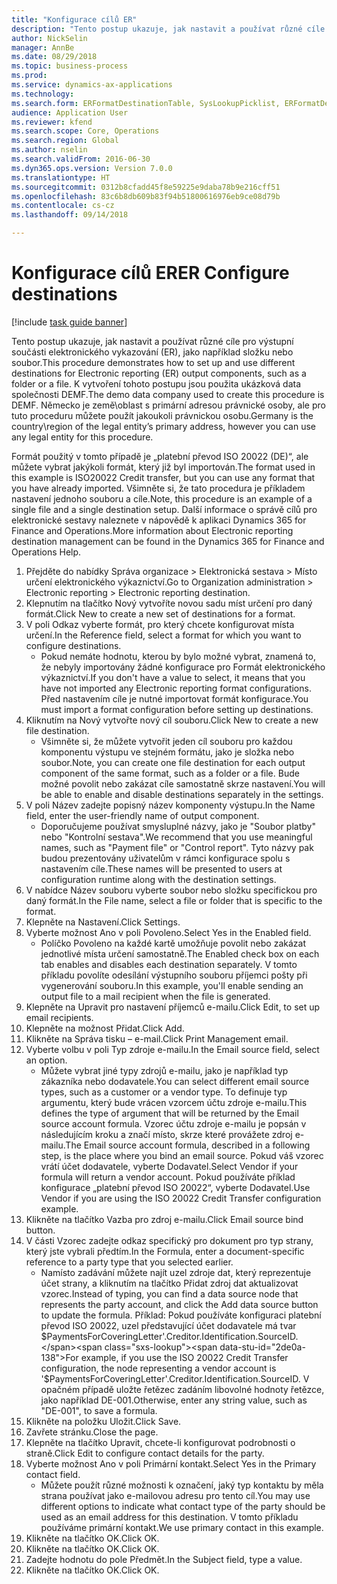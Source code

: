 ```yaml
--- 
title: "Konfigurace cílů ER"
description: "Tento postup ukazuje, jak nastavit a používat různé cíle pro výstupní součásti elektronického vykazování (ER), jako například složku nebo soubor."
author: NickSelin
manager: AnnBe
ms.date: 08/29/2018
ms.topic: business-process
ms.prod: 
ms.service: dynamics-ax-applications
ms.technology: 
ms.search.form: ERFormatDestinationTable, SysLookupPicklist, ERFormatDestinationSettings, ERFormatDestinationEmailSettings, ERExpressionDesignerFormula, SRSPrintDestinationTokens
audience: Application User
ms.reviewer: kfend
ms.search.scope: Core, Operations
ms.search.region: Global
ms.author: nselin
ms.search.validFrom: 2016-06-30
ms.dyn365.ops.version: Version 7.0.0
ms.translationtype: HT
ms.sourcegitcommit: 0312b8cfadd45f8e59225e9daba78b9e216cff51
ms.openlocfilehash: 83c6b8db609b83f94b51800616976eb9ce08d79b
ms.contentlocale: cs-cz
ms.lasthandoff: 09/14/2018

---
```

# <a name="er-configure-destinations"></a><span data-ttu-id="2de0a-103">Konfigurace cílů ER</span><span class="sxs-lookup"><span data-stu-id="2de0a-103">ER Configure destinations</span></span>

[!include [task guide banner](../../includes/task-guide-banner.md)]

<span data-ttu-id="2de0a-104">Tento postup ukazuje, jak nastavit a používat různé cíle pro výstupní součásti elektronického vykazování (ER), jako například složku nebo soubor.</span><span class="sxs-lookup"><span data-stu-id="2de0a-104">This procedure demonstrates how to set up and use different destinations for Electronic reporting (ER) output components, such as a folder or a file.</span></span> <span data-ttu-id="2de0a-105">K vytvoření tohoto postupu jsou použita ukázková data společnosti DEMF.</span><span class="sxs-lookup"><span data-stu-id="2de0a-105">The demo data company used to create this procedure is DEMF.</span></span> <span data-ttu-id="2de0a-106">Německo je země\oblast s primární adresou právnické osoby, ale pro tuto proceduru můžete použít jakoukoli právnickou osobu.</span><span class="sxs-lookup"><span data-stu-id="2de0a-106">Germany is the country\region of the legal entity’s primary address, however you can use any legal entity for this procedure.</span></span> 

<span data-ttu-id="2de0a-107">Formát použitý v tomto případě je „platební převod ISO 20022 (DE)“, ale můžete vybrat jakýkoli formát, který již byl importován.</span><span class="sxs-lookup"><span data-stu-id="2de0a-107">The format used in this example is ISO20022 Credit transfer, but you can use any format that you have already imported.</span></span> <span data-ttu-id="2de0a-108">Všimněte si, že tato procedura je příkladem nastavení jednoho souboru a cíle.</span><span class="sxs-lookup"><span data-stu-id="2de0a-108">Note, this procedure is an example of a single file and a single destination setup.</span></span> <span data-ttu-id="2de0a-109">Další informace o správě cílů pro elektronické sestavy naleznete v nápovědě k aplikaci Dynamics 365 for Finance and Operations.</span><span class="sxs-lookup"><span data-stu-id="2de0a-109">More information about Electronic reporting destination management can be found in the Dynamics 365 for Finance and Operations Help.</span></span>

1. <span data-ttu-id="2de0a-110">Přejděte do nabídky Správa organizace > Elektronická sestava > Místo určení elektronického výkaznictví.</span><span class="sxs-lookup"><span data-stu-id="2de0a-110">Go to Organization administration > Electronic reporting > Electronic reporting destination.</span></span>
2. <span data-ttu-id="2de0a-111">Klepnutím na tlačítko Nový vytvoříte novou sadu míst určení pro daný formát.</span><span class="sxs-lookup"><span data-stu-id="2de0a-111">Click New to create a new set of destinations for a format.</span></span>
3. <span data-ttu-id="2de0a-112">V poli Odkaz vyberte formát, pro který chcete konfigurovat místa určení.</span><span class="sxs-lookup"><span data-stu-id="2de0a-112">In the Reference field, select a format for which you want to configure destinations.</span></span>
    * <span data-ttu-id="2de0a-113">Pokud nemáte hodnotu, kterou by bylo možné vybrat, znamená to, že nebyly importovány žádné konfigurace pro Formát elektronického výkaznictví.</span><span class="sxs-lookup"><span data-stu-id="2de0a-113">If you don't have a value to select, it means that you have not imported any Electronic reporting format configurations.</span></span> <span data-ttu-id="2de0a-114">Před nastavením cíle je nutné importovat formát konfigurace.</span><span class="sxs-lookup"><span data-stu-id="2de0a-114">You must import a format configuration before setting up destinations.</span></span>  
4. <span data-ttu-id="2de0a-115">Kliknutím na Nový vytvořte nový cíl souboru.</span><span class="sxs-lookup"><span data-stu-id="2de0a-115">Click New to create a new file destination.</span></span>
    * <span data-ttu-id="2de0a-116">Všimněte si, že můžete vytvořit jeden cíl souboru pro každou komponentu výstupu ve stejném formátu, jako je složka nebo soubor.</span><span class="sxs-lookup"><span data-stu-id="2de0a-116">Note, you can create one file destination for each output component of the same format, such as a folder or a file.</span></span> <span data-ttu-id="2de0a-117">Bude možné povolit nebo zakázat cíle samostatně skrze nastavení.</span><span class="sxs-lookup"><span data-stu-id="2de0a-117">You will be able to enable and disable destinations separately in the settings.</span></span>  
5. <span data-ttu-id="2de0a-118">V poli Název zadejte popisný název komponenty výstupu.</span><span class="sxs-lookup"><span data-stu-id="2de0a-118">In the Name field, enter the user-friendly name of output component.</span></span>
    * <span data-ttu-id="2de0a-119">Doporučujeme používat smysluplné názvy, jako je "Soubor platby" nebo "Kontrolní sestava".</span><span class="sxs-lookup"><span data-stu-id="2de0a-119">We recommend that you use meaningful names, such as "Payment file" or "Control report".</span></span> <span data-ttu-id="2de0a-120">Tyto názvy pak budou prezentovány uživatelům v rámci konfigurace spolu s nastavením cíle.</span><span class="sxs-lookup"><span data-stu-id="2de0a-120">These names will be presented to users at configuration runtime along with the destination settings.</span></span>  
6. <span data-ttu-id="2de0a-121">V nabídce Název souboru vyberte soubor nebo složku specifickou pro daný formát.</span><span class="sxs-lookup"><span data-stu-id="2de0a-121">In the File name, select a file or folder that is specific to the format.</span></span>
7. <span data-ttu-id="2de0a-122">Klepněte na Nastavení.</span><span class="sxs-lookup"><span data-stu-id="2de0a-122">Click Settings.</span></span>
8. <span data-ttu-id="2de0a-123">Vyberte možnost Ano v poli Povoleno.</span><span class="sxs-lookup"><span data-stu-id="2de0a-123">Select Yes in the Enabled field.</span></span>
    * <span data-ttu-id="2de0a-124">Políčko Povoleno na každé kartě umožňuje povolit nebo zakázat jednotlivé místa určení samostatně.</span><span class="sxs-lookup"><span data-stu-id="2de0a-124">The Enabled check box on each tab enables and disables each destination separately.</span></span> <span data-ttu-id="2de0a-125">V tomto příkladu povolíte odesílání výstupního souboru příjemci pošty při vygenerování souboru.</span><span class="sxs-lookup"><span data-stu-id="2de0a-125">In this example, you'll enable sending an output file to a mail recipient when the file is generated.</span></span>  
9. <span data-ttu-id="2de0a-126">Klepněte na Upravit pro nastavení příjemců e-mailu.</span><span class="sxs-lookup"><span data-stu-id="2de0a-126">Click Edit, to set up email recipients.</span></span>
10. <span data-ttu-id="2de0a-127">Klepněte na možnost Přidat.</span><span class="sxs-lookup"><span data-stu-id="2de0a-127">Click Add.</span></span>
11. <span data-ttu-id="2de0a-128">Klikněte na Správa tisku – e-mail.</span><span class="sxs-lookup"><span data-stu-id="2de0a-128">Click Print Management email.</span></span>
12. <span data-ttu-id="2de0a-129">Vyberte volbu v poli Typ zdroje e-mailu.</span><span class="sxs-lookup"><span data-stu-id="2de0a-129">In the Email source  field, select an option.</span></span>
    * <span data-ttu-id="2de0a-130">Můžete vybrat jiné typy zdrojů e-mailu, jako je například typ zákazníka nebo dodavatele.</span><span class="sxs-lookup"><span data-stu-id="2de0a-130">You can select different email source types, such as a customer or a vendor type.</span></span> <span data-ttu-id="2de0a-131">To definuje typ argumentu, který bude vrácen vzorcem účtu zdroje e-mailu.</span><span class="sxs-lookup"><span data-stu-id="2de0a-131">This defines the type of argument that will be returned by the Email source account formula.</span></span> <span data-ttu-id="2de0a-132">Vzorec účtu zdroje e-mailu je popsán v následujícím kroku a značí místo, skrze které provážete zdroj e-mailu.</span><span class="sxs-lookup"><span data-stu-id="2de0a-132">The Email source account formula, described in a following step, is the place where you bind an email source.</span></span> <span data-ttu-id="2de0a-133">Pokud váš vzorec vrátí účet dodavatele, vyberte Dodavatel.</span><span class="sxs-lookup"><span data-stu-id="2de0a-133">Select Vendor if your formula will return a vendor account.</span></span> <span data-ttu-id="2de0a-134">Pokud používáte příklad konfigurace „platební převod ISO 20022“, vyberte Dodavatel.</span><span class="sxs-lookup"><span data-stu-id="2de0a-134">Use Vendor if you are using the ISO 20022 Credit Transfer configuration example.</span></span>  
13. <span data-ttu-id="2de0a-135">Klikněte na tlačítko Vazba pro zdroj e-mailu.</span><span class="sxs-lookup"><span data-stu-id="2de0a-135">Click Email source bind button.</span></span>
14. <span data-ttu-id="2de0a-136">V části Vzorec zadejte odkaz specifický pro dokument pro typ strany, který jste vybrali předtím.</span><span class="sxs-lookup"><span data-stu-id="2de0a-136">In the Formula, enter a document-specific reference to a party type that you selected earlier.</span></span>
    * <span data-ttu-id="2de0a-137">Namísto zadávání můžete najít uzel zdroje dat, který reprezentuje účet strany, a kliknutím na tlačítko Přidat zdroj dat aktualizovat vzorec.</span><span class="sxs-lookup"><span data-stu-id="2de0a-137">Instead of typing, you can find a data source node that represents the party account, and click the Add data source button to update the formula.</span></span> <span data-ttu-id="2de0a-138">Příklad: Pokud používáte konfiguraci platební převod ISO 20022, uzel představující účet dodavatele má tvar $PaymentsForCoveringLetter'.Creditor.Identification.SourceID.</span><span class="sxs-lookup"><span data-stu-id="2de0a-138">For example, if you use the ISO 20022 Credit Transfer configuration, the node representing a vendor account is '$PaymentsForCoveringLetter'.Creditor.Identification.SourceID.</span></span> <span data-ttu-id="2de0a-139">V opačném případě uložte řetězec zadáním libovolné hodnoty řetězce, jako například DE-001.</span><span class="sxs-lookup"><span data-stu-id="2de0a-139">Otherwise, enter any string value, such as "DE-001", to save a formula.</span></span>  
15. <span data-ttu-id="2de0a-140">Klikněte na položku Uložit.</span><span class="sxs-lookup"><span data-stu-id="2de0a-140">Click Save.</span></span>
16. <span data-ttu-id="2de0a-141">Zavřete stránku.</span><span class="sxs-lookup"><span data-stu-id="2de0a-141">Close the page.</span></span>
17. <span data-ttu-id="2de0a-142">Klepněte na tlačítko Upravit, chcete-li konfigurovat podrobnosti o straně.</span><span class="sxs-lookup"><span data-stu-id="2de0a-142">Click Edit to configure contact details for the party.</span></span>
18. <span data-ttu-id="2de0a-143">Vyberte možnost Ano v poli Primární kontakt.</span><span class="sxs-lookup"><span data-stu-id="2de0a-143">Select Yes in the Primary contact field.</span></span>
    * <span data-ttu-id="2de0a-144">Můžete použít různé možnosti k označení, jaký typ kontaktu by měla strana používat jako e-mailovou adresu pro tento cíl.</span><span class="sxs-lookup"><span data-stu-id="2de0a-144">You may use different options to indicate what contact type of the party should be used as an email address for this destination.</span></span> <span data-ttu-id="2de0a-145">V tomto příkladu používáme primární kontakt.</span><span class="sxs-lookup"><span data-stu-id="2de0a-145">We use primary contact in this example.</span></span>  
19. <span data-ttu-id="2de0a-146">Klikněte na tlačítko OK.</span><span class="sxs-lookup"><span data-stu-id="2de0a-146">Click OK.</span></span>
20. <span data-ttu-id="2de0a-147">Klikněte na tlačítko OK.</span><span class="sxs-lookup"><span data-stu-id="2de0a-147">Click OK.</span></span>
21. <span data-ttu-id="2de0a-148">Zadejte hodnotu do pole Předmět.</span><span class="sxs-lookup"><span data-stu-id="2de0a-148">In the Subject field, type a value.</span></span>
22. <span data-ttu-id="2de0a-149">Klikněte na tlačítko OK.</span><span class="sxs-lookup"><span data-stu-id="2de0a-149">Click OK.</span></span>


